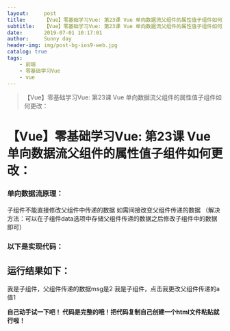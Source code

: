 ```yaml
---
layout:     post
title:      【Vue】零基础学习Vue: 第23课 Vue 单向数据流父组件的属性值子组件如何更改：
subtitle:   【Vue】零基础学习Vue: 第23课 Vue 单向数据流父组件的属性值子组件如何更改：
date:       2019-07-01 10:17:01
author:     Sunny day
header-img: img/post-bg-ios9-web.jpg
catalog: true
tags:
    - 前端
    - 零基础学习Vue
    - vue
---
```


>【Vue】零基础学习Vue: 第23课 Vue 单向数据流父组件的属性值子组件如何更改：

# 【Vue】零基础学习Vue: 第23课 Vue 单向数据流父组件的属性值子组件如何更改：


### 单向数据流原理：

子组件不能直接修改父组件中传递的数据
如需间接改变父组件传递的数据 （解决方法：可以在子组件data选项中存储父组件传递的数据之后修改子组件中的数据 即可）

### []()[]()以下是实现代码：

<!DOCTYPE html> <html lang="en"> <head> <meta charset="UTF-8"> <title>子组件改变父组件参数</title> <!-- 引入vue --> <script src="https://cdn.jsdelivr.net/npm/vue/dist/vue.js"></script> </head> <body> <div id="app"> <!--引入子组件 父组件 向 自组件传msg，a值 --> <son :msg="msg" :a="a"></son> </div> <!-- 子组件son --> <template id="son"> <div> <div>我是子组件，父组件传递的数据msg是{{msg}}</div> <div @click="change">我是子组件，点击我更改父组件传递的a值{{b}}</div> </div> </template> <script> let son = { template:'/#son', props:['msg','a'], //定义子主件的变量 data(){ return { b:this.a //存储父组件传递的数据 } }, //子主件方法 methods:{ change(){ console.log('函数执行') this.b++ //修改子组件中的数据 } } } let vm = new Vue({ el:'/#app', //父组件 //父组件的数据 data:{ msg:2, a:1 }, //注册子组件 components:{ son } }) </script> </body> </html>

## 运行结果如下：

我是子组件，父组件传递的数据msg是2
我是子组件，点击我更改父组件传递的a值1

**自己动手试一下吧！
代码是完整的哦！把代码复制自己创建一个html文件粘贴就行啦！**


